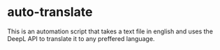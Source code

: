 # auto-translate
This is an automation script that takes a text file in english and uses the DeepL API to translate it to any preffered language.
